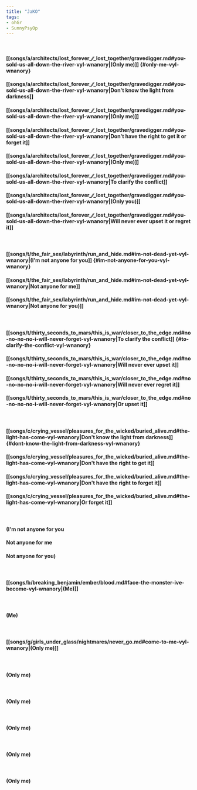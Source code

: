 ```yaml
---
title: "JaKO"
tags:
- ohGr
- SunnyPsyOp
---
```

&nbsp;
#### [[songs/a/architects/lost_forever_∕∕_lost_together/gravedigger.md#you-sold-us-all-down-the-river-vyl-wnanory|(Only me)]] {#only-me-vyl-wnanory}
#### [[songs/a/architects/lost_forever_∕∕_lost_together/gravedigger.md#you-sold-us-all-down-the-river-vyl-wnanory|Don't know the light from darkness]]
#### [[songs/a/architects/lost_forever_∕∕_lost_together/gravedigger.md#you-sold-us-all-down-the-river-vyl-wnanory|(Only me)]]
#### [[songs/a/architects/lost_forever_∕∕_lost_together/gravedigger.md#you-sold-us-all-down-the-river-vyl-wnanory|Don't have the right to get it or forget it]]
#### [[songs/a/architects/lost_forever_∕∕_lost_together/gravedigger.md#you-sold-us-all-down-the-river-vyl-wnanory|(Only me)]]
#### [[songs/a/architects/lost_forever_∕∕_lost_together/gravedigger.md#you-sold-us-all-down-the-river-vyl-wnanory|To clarify the conflict]]
#### [[songs/a/architects/lost_forever_∕∕_lost_together/gravedigger.md#you-sold-us-all-down-the-river-vyl-wnanory|(Only you)]]
#### [[songs/a/architects/lost_forever_∕∕_lost_together/gravedigger.md#you-sold-us-all-down-the-river-vyl-wnanory|Will never ever upset it or regret it]]
&nbsp;
#### [[songs/t/the_fair_sex/labyrinth/run_and_hide.md#im-not-dead-yet-vyl-wnanory|(I'm not anyone for you]] {#im-not-anyone-for-you-vyl-wnanory}
#### [[songs/t/the_fair_sex/labyrinth/run_and_hide.md#im-not-dead-yet-vyl-wnanory|Not anyone for me]]
#### [[songs/t/the_fair_sex/labyrinth/run_and_hide.md#im-not-dead-yet-vyl-wnanory|Not anyone for you)]]
&nbsp;
#### [[songs/t/thirty_seconds_to_mars/this_is_war/closer_to_the_edge.md#no-no-no-no-i-will-never-forget-vyl-wnanory|To clarify the conflict]] {#to-clarify-the-conflict-vyl-wnanory}
#### [[songs/t/thirty_seconds_to_mars/this_is_war/closer_to_the_edge.md#no-no-no-no-i-will-never-forget-vyl-wnanory|Will never ever upset it]]
#### [[songs/t/thirty_seconds_to_mars/this_is_war/closer_to_the_edge.md#no-no-no-no-i-will-never-forget-vyl-wnanory|Will never ever regret it]]
#### [[songs/t/thirty_seconds_to_mars/this_is_war/closer_to_the_edge.md#no-no-no-no-i-will-never-forget-vyl-wnanory|Or upset it]]
&nbsp;
#### [[songs/c/crying_vessel/pleasures_for_the_wicked/buried_alive.md#the-light-has-come-vyl-wnanory|Don't know the light from darkness]] {#dont-know-the-light-from-darkness-vyl-wnanory}
#### [[songs/c/crying_vessel/pleasures_for_the_wicked/buried_alive.md#the-light-has-come-vyl-wnanory|Don't have the right to get it]]
#### [[songs/c/crying_vessel/pleasures_for_the_wicked/buried_alive.md#the-light-has-come-vyl-wnanory|Don't have the right to forget it]]
#### [[songs/c/crying_vessel/pleasures_for_the_wicked/buried_alive.md#the-light-has-come-vyl-wnanory|Or forget it]]
&nbsp;
#### (I'm not anyone for you
#### Not anyone for me
#### Not anyone for you)
&nbsp;
#### [[songs/b/breaking_benjamin/ember/blood.md#face-the-monster-ive-become-vyl-wnanory|(Me)]]
&nbsp;
#### (Me)
&nbsp;
#### [[songs/g/girls_under_glass/nightmares/never_go.md#come-to-me-vyl-wnanory|(Only me)]]
&nbsp;
#### (Only me)
&nbsp;
#### (Only me)
&nbsp;
#### (Only me)
&nbsp;
#### (Only me)
&nbsp;
#### (Only me)
